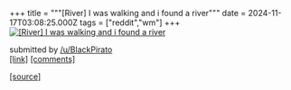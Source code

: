 +++
title = """[River] I was walking and i found a river"""
date = 2024-11-17T03:08:25.000Z
tags = ["reddit","wm"]
+++
[![[River] I was walking and i found a river](https://preview.redd.it/4hirx16vod1e1.png?width=640&crop=smart&auto=webp&s=f6b6adff42d7b319e76d167fbcfeaeb987c98bc1 "[River] I was walking and i found a river")](https://www.reddit.com/r/unixporn/comments/1gt49fr/river_i_was_walking_and_i_found_a_river/)

submitted by [/u/BlackPirato](https://www.reddit.com/user/BlackPirato)  
[\[link\]](https://i.redd.it/4hirx16vod1e1.png) [\[comments\]](https://www.reddit.com/r/unixporn/comments/1gt49fr/river_i_was_walking_and_i_found_a_river/)

[[source]](https://www.reddit.com/r/unixporn/comments/1gt49fr/river_i_was_walking_and_i_found_a_river/)
